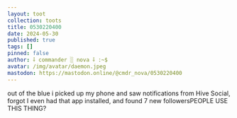 ```yaml
---
layout: toot
collection: toots
title: 0530220400
date: 2024-05-30
published: true
tags: []
pinned: false
author: ⸸ commander ░ nova ⸸ :~$
avatar: /img/avatar/daemon.jpeg
mastodon: https://mastodon.online/@cmdr_nova/0530220400
---
```


out of the blue i picked up my phone and saw notifications from Hive Social, forgot I even had that app installed, and found 7 new followersPEOPLE USE THIS THING?
